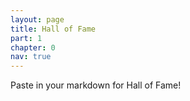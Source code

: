 ```yaml
---
layout: page
title: Hall of Fame
part: 1
chapter: 0
nav: true
---
```


Paste in your markdown for Hall of Fame!